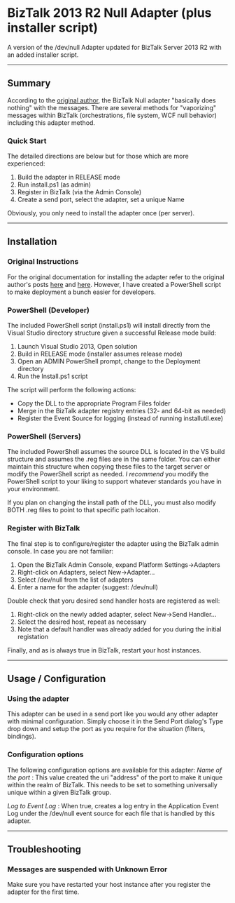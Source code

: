 BizTalk 2013 R2 Null Adapter (plus installer script)
====================================================
A version of the /dev/null Adapter updated for BizTalk Server 2013 R2 with an added installer script.
***
Summary
-------
According to the [original author](http://winterdom.com/2005/03/biztalk2004nullsendadaptersample), the BizTalk Null adapter "basically does nothing" with the messages.  There are several methods for "vaporizing" messages within BizTalk (orchestrations, file system, WCF null behavior) including this adapter method.

### Quick Start
The detailed directions are below but for those which are more experienced:
1. Build the adapter in RELEASE mode
2. Run install.ps1 (as admin)
3. Register in BizTalk (via the Admin Console)
4. Create a send port, select the adapter, set a unique Name

Obviously, you only need to install the adapter once (per server).

***
Installation
------------
### Original Instructions
For the original documentation for installing the adapter refer to the original author's posts [here](http://winterdom.com/2005/03/biztalk2004nullsendadaptersample) and [here](http://winterdom.com/2008/04/registeringnulladapteron64bitmachines).  However, I have created a PowerShell script to make deployment a bunch easier for developers.

### PowerShell (Developer)
The included PowerShell script (install.ps1) will install directly from the Visual Studio directory structure given a successful Release mode build:
1. Launch Visual Studio 2013, Open solution
2. Build in RELEASE mode (installer assumes release mode)
3. Open an ADMIN PowerShell prompt, change to the Deployment directory
4. Run the Install.ps1 script
 
The script will perform the following actions:
* Copy the DLL to the appropriate Program Files folder
* Merge in the BizTalk adapter registry entries (32- and 64-bit as needed)
* Register the Event Source for logging (instead of running installutil.exe)
 
### PowerShell (Servers)
The included PowerShell assumes the source DLL is located in the VS build structure and assumes the .reg files are in the same folder.  You can either maintain this structure when copying these files to the target server or modify the PowerShell script as needed.  *I recommend* you modify the PowerShell script to your liking to support whatever standards you have in your environment.

If you plan on changing the install path of the DLL, you must also modify BOTH .reg files to point to that specific path locaiton.

### Register with BizTalk
The final step is to configure/register the adapter using the BizTalk admin console.  In case you are not familiar:
1. Open the BizTalk Admin Console, expand Platform Settings->Adapters
2. Right-click on Adapters, select New->Adapter...
3. Select /dev/null from the list of adapters
4. Enter a name for the adapter (suggest: /dev/null)

Double check that yoru desired send handler hosts are registered as well: 
1. Right-click on the newly added adapter, select New->Send Handler...
2. Select the desired host, repeat as necessary
3. Note that a default handler was already added for you during the initial registation

Finally, and as is always true in BizTalk, restart your host instances.
***
Usage / Configuration
-----
### Using the adapter
This adapter can be used in a send port like you would any other adapter with minimal configuration.  Simply choose it in the Send Port dialog's Type drop down and setup the port as you require for the situation (filters, bindings).

### Configuration options
The following configuration options are available for this adapter:
_Name of the port_ : This value created the uri "address" of the port to make it unique within the realm of BizTalk.  This needs to be set to something universally unique within a given BizTalk group.

_Log to Event Log_ : When true, creates a log entry in the Application Event Log under the /dev/null event source for each file that is handled by this adapter.
***
Troubleshooting
---------------
### Messages are suspended with Unknown Error
Make sure you have restarted your host instance after you register the adapter for the first time. 
